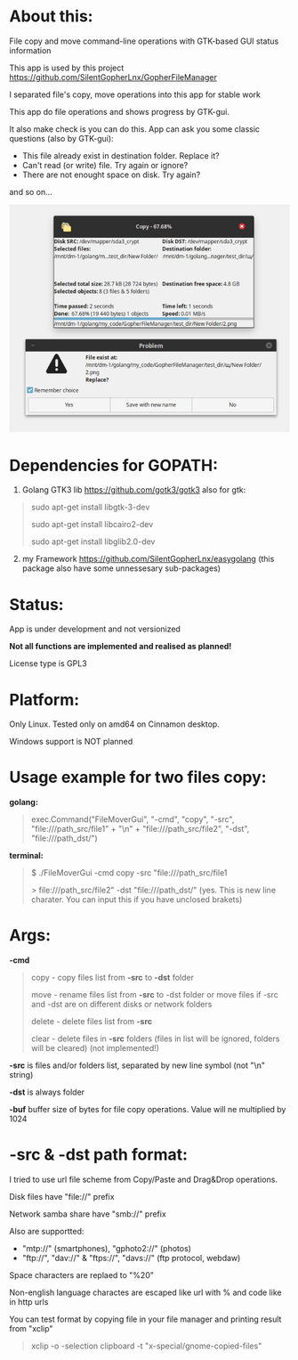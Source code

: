 # About this:
File copy and move command-line operations with GTK-based GUI status information

This app is used by this project https://github.com/SilentGopherLnx/GopherFileManager

I separated file's copy, move operations into this app for stable work

This app do file operations and shows progress by GTK-gui.

It also make check is you can do this. App can ask you some classic questions (also by GTK-gui):
- This file already exist in destination folder. Replace it?
- Can't read (or write) file. Try again or ignore?
- There are not enought space on disk. Try again?

and so on...

![test picture](https://github.com/SilentGopherLnx/screenshots_and_binaries/blob/master/SCREENS_GopherFileManagerFileMoverGui/mover_01.png)

# Dependencies for GOPATH:
1) Golang GTK3 lib
https://github.com/gotk3/gotk3
also for gtk:
> sudo apt-get install libgtk-3-dev
>
> sudo apt-get install libcairo2-dev
>
> sudo apt-get install libglib2.0-dev
2) my Framework
https://github.com/SilentGopherLnx/easygolang
(this package also have some unnessesary sub-packages)

# Status:
App is under development and not versionized

**Not all functions are implemented and realised as planned!**

License type is GPL3

# Platform:
Only Linux. Tested only on amd64 on Cinnamon desktop.

Windows support is NOT planned

# Usage example for two files copy:
**golang:**
> exec.Command("FileMoverGui", "-cmd", "copy", "-src", "file:///path_src/file1" + "\n" + "file:///path_src/file2", "-dst", "file:///path_dst/")

**terminal:**
> $ ./FileMoverGui -cmd copy -src "file:///path_src/file1
>
> \> file:///path_src/file2" -dst "file:///path_dst/"
(yes. This is new line charater. You can input this if you have unclosed brakets)

# Args:
**-cmd**
> copy - copy files list from **-src** to **-dst** folder
>
> move - rename files list from **-src** to -dst folder or move files if -src and -dst are on different disks or network folders
>
> delete - delete files list from **-src**
>
> clear - delete files in **-src** folders (files in list will be ignored, folders will be cleared) (not implemented!)

**-src** is files and/or folders list, separated by new line symbol (not "\n" string)

**-dst** is always folder

**-buf** buffer size of bytes for file copy operations. Value will ne multiplied by 1024 

# -src & -dst path format:
I tried to use url file scheme from Copy/Paste and Drag&Drop operations.

Disk files have "file://" prefix

Network samba share have "smb://" prefix

Also are supportted: 
- "mtp://" (smartphones), "gphoto2://" (photos)
- "ftp://", "dav://" & "ftps://", "davs://" (ftp protocol, webdaw) 

Space characters are replaed to "%20"

Non-english language charactes are escaped like url with % and code like in http urls

You can test format by copying file in your file manager and printing result from "xclip"
> xclip -o -selection clipboard -t "x-special/gnome-copied-files"

